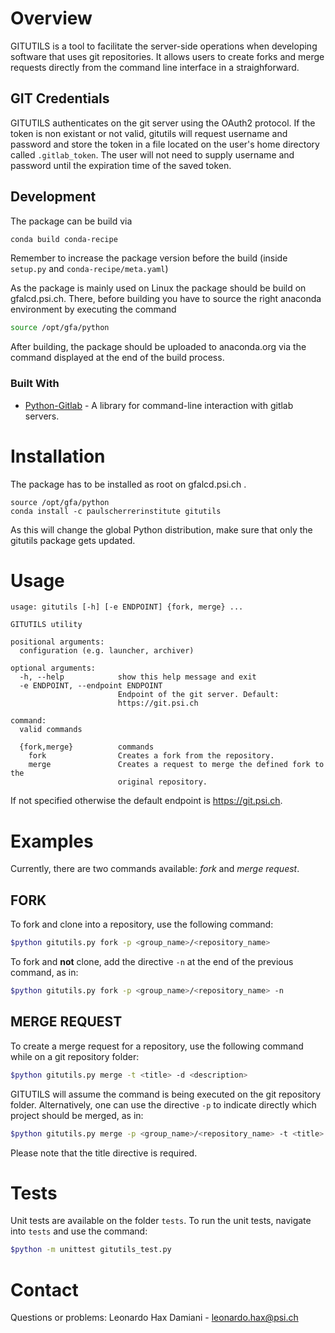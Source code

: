 # Overview
GITUTILS is a tool to facilitate the server-side operations when developing software that uses git repositories. It allows users to create forks and merge requests directly from the command line interface in a straighforward.

## GIT Credentials
GITUTILS authenticates on the git server using the OAuth2 protocol. If the token is non existant or not valid, gitutils will request username and password and store the token in a file located on the user's home directory called `.gitlab_token`. The user will not need to supply username and password until the expiration time of the saved token.

## Development

The package can be build via

```bash
conda build conda-recipe
```
Remember to increase the package version before the build (inside `setup.py` and `conda-recipe/meta.yaml`)

As the package is mainly used on Linux the package should be build on gfalcd.psi.ch. There, before building you have to source the right anaconda environment by executing the command

```bash
source /opt/gfa/python
```

After building, the package should be uploaded to anaconda.org via the command displayed at the end of the build process.

### Built With

* [Python-Gitlab](https://python-gitlab.readthedocs.io/en/stable/index.html) - A library for command-line interaction with gitlab servers.

# Installation
The package has to be installed as root on gfalcd.psi.ch .

```
source /opt/gfa/python
conda install -c paulscherrerinstitute gitutils
```

As this will change the global Python distribution, make sure that only the gitutils package gets updated.


# Usage

```
usage: gitutils [-h] [-e ENDPOINT] {fork, merge} ...

GITUTILS utility

positional arguments:
  configuration (e.g. launcher, archiver)

optional arguments:
  -h, --help            show this help message and exit
  -e ENDPOINT, --endpoint ENDPOINT
                        Endpoint of the git server. Default:
                        https://git.psi.ch

command:
  valid commands

  {fork,merge}          commands
    fork                Creates a fork from the repository.
    merge               Creates a request to merge the defined fork to the
                        original repository.
```

If not specified otherwise the default endpoint is https://git.psi.ch.

# Examples

Currently, there are two commands available: *fork* and *merge request*.

## FORK

To fork and clone into a repository, use the following command:
```bash
$python gitutils.py fork -p <group_name>/<repository_name>
```

To fork and **not** clone, add the directive `-n` at the end of the previous command, as in:
```bash
$python gitutils.py fork -p <group_name>/<repository_name> -n
```

## MERGE REQUEST

To create a merge request for a repository, use the following command while on a git repository folder:
```bash
$python gitutils.py merge -t <title> -d <description>
```

GITUTILS will assume the command is being executed on the git repository folder. Alternatively, one can use the directive `-p` to indicate directly which project should be merged, as in:

```bash
$python gitutils.py merge -p <group_name>/<repository_name> -t <title> -d <description>
```

Please note that the title directive is required.

# Tests

Unit tests are available on the folder `tests`. To run the unit tests, navigate into `tests` and use the command:

```bash
$python -m unittest gitutils_test.py
```

# Contact
Questions or problems: Leonardo Hax Damiani - leonardo.hax@psi.ch
